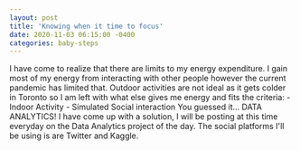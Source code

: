 ```yaml
---
layout: post
title: 'Knowing when it time to focus'
date: 2020-11-03 06:15:00 -0400
categories: baby-steps
---
```


I have come to realize that there are limits to my energy expenditure. I gain most of my energy from interacting with other people however the current pandemic has limited that. Outdoor activities are not ideal as it gets colder in Toronto so I am left with what else gives me energy and fits the criteria:
    - Indoor Activity
    - Simulated Social interaction
You guessed it... DATA ANALYTICS!
I have come up with a solution, I will be posting at this time everyday on the Data Analytics project of the day. The social platforms I'll be using is are Twitter and Kaggle.
